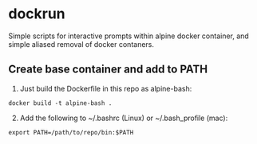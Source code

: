 # dockrun

Simple scripts for interactive prompts within alpine docker container, and simple aliased removal of docker contaners.

## Create base container and add to PATH

1. Just build the Dockerfile in this repo as alpine-bash:

```
docker build -t alpine-bash .
```

2. Add the following to ~/.bashrc (Linux) or ~/.bash_profile (mac):

```
export PATH=/path/to/repo/bin:$PATH
```
